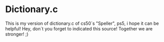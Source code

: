 # Dictionary.c 
This is my version of dictionary.c of cs50´s "Speller", ps5, i hope it can be helpful! Hey, don´t you forget to indicated this source! Together we are stronger! ;)
